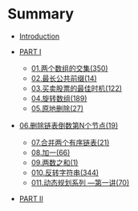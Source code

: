 # Summary

* [Introduction](README.md)


* [PART I]()
    * [01.两个数组的交集(350)](c1/001.md)
    * [02.最长公共前缀(14)](c1/002.md)
    * [03.买卖股票的最佳时机(122)](c1/003.md)
    * [04.旋转数组(189)](c1/004.md)
    * [05.原地删除(27)](c1/005.md)
* [06.删除链表倒数第N个节点(19)](c1/006.md)
    * [07.合并两个有序链表(21)](c1/007.md)
    * [08.加一(66)](c1/008.md)
    * [09.两数之和(1)](c1/009.md)
    * [010.反转字符串(344)](c1/010.md)
    * [011.动态规划系列 —第一讲(70)](c1/011.md)
    
* [PART II]()
